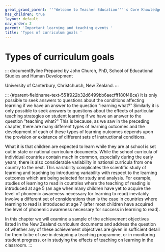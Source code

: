```yaml
---
great_grand_parent: '''Welcome to Teacher Education''''s Core Knowledge and Skills.'''
has_children: true
layout: default
nav_order: 2
parent: 'Important learning and teaching events '
title: 'Types of curriculum goals '
---
```

# Types of curriculum goals 


::: documentByline
Prepared by John Church, PhD, School of Educational Studies and Human
Development

University of Canterbury, Christchurch, New Zealand.
:::

::: {#parent-fieldname-text-551f922b32d6499bb6aecfff180f48ce}
It is only possible to seek answers to questions about the conditions
affecting learning if we have an answer to the question "learning what?"
Similarly it is only possible to seek answers to questions about the
effects of particular teaching strategies on student learning if we have
an answer to the question "teaching what?" This is because, as we saw in
the preceding chapter, there are many different types of learning
outcomes and the development of each of these types of learning outcomes
depends upon the provision or existence of different sets of
instructional conditions.

What it is that children are expected to learn while they are at school
is set out in state or national curriculum documents. While the school
curricula of individual countries contain much in common, especially
during the early years, there is also considerable variability in
national curricula from one country to the next. This variability
complicates the scientific study of learning and teaching by introducing
variability with respect to the learning outcomes which are being
selected for study and analysis. For example, studies of learning to
read in countries where the teaching of reading is introduced at age 5
(an age when many children have yet to acquire the level of phonemic
awareness necessary for learning to read) inevitably involve a different
set of considerations than is the case in countries where learning to
read is introduced at age 7 (after most children have acquired the level
of phonemic awareness necessary for success in learning to read).

In this chapter we will examine a sample of the achievement objectives
listed in the New Zealand curriculum documents and address the question
of whether any of these achievement objectives are given in sufficient
detail for them to be of use in designing a teaching programme, or in
monitoring student progress, or in studying the effects of teaching on
learning in the classroom.
:::
